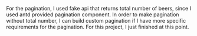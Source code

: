 For the pagination, I used fake api that returns total number of beers, since I used antd provided pagination component.
In order to make pagination without total number, I can build custom pagination if I have more specific requirements for the pagination.
For this project, I just finished at this point.
